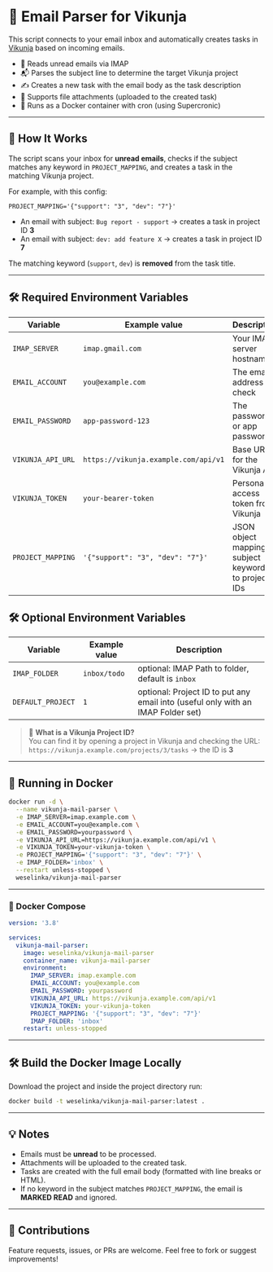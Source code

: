 # 📧 Email Parser for Vikunja

This script connects to your email inbox and automatically creates tasks in [Vikunja](https://vikunja.io) based on incoming emails.

- 💌 Reads unread emails via IMAP
- 📬 Parses the subject line to determine the target Vikunja project
- ✍️ Creates a new task with the email body as the task description
- 📎 Supports file attachments (uploaded to the created task)
- 🐳 Runs as a Docker container with cron (using Supercronic)

---

## 🚀 How It Works

The script scans your inbox for **unread emails**, checks if the subject matches any keyword in `PROJECT_MAPPING`, and creates a task in the matching Vikunja project.

For example, with this config:

```env
PROJECT_MAPPING='{"support": "3", "dev": "7"}'
```

- An email with subject: `Bug report - support` → creates a task in project ID **3**
- An email with subject: `dev: add feature X` → creates a task in project ID **7**

The matching keyword (`support`, `dev`) is **removed** from the task title.

---

## 🛠 Required Environment Variables

| Variable           | Example value                                  | Description |
|--------------------|------------------------------------------------|-------------|
| `IMAP_SERVER`      | `imap.gmail.com`                               | Your IMAP server hostname |
| `EMAIL_ACCOUNT`    | `you@example.com`                              | The email address to check |
| `EMAIL_PASSWORD`   | `app-password-123`                             | The password or app password |
| `VIKUNJA_API_URL`  | `https://vikunja.example.com/api/v1`           | Base URL for the Vikunja API |
| `VIKUNJA_TOKEN`    | `your-bearer-token`                            | Personal access token from Vikunja |
| `PROJECT_MAPPING`  | `'{"support": "3", "dev": "7"}'`               | JSON object mapping subject keywords to project IDs |

## 🛠 Optional Environment Variables

| Variable           | Example value                                  | Description |
|--------------------|------------------------------------------------|-------------|
| `IMAP_FOLDER`      | `inbox/todo`                                   | optional: IMAP Path to folder, default is `inbox` |
| `DEFAULT_PROJECT`  | `1`                                            | optional: Project ID to put any email into (useful only with an IMAP Folder set) |

> 🔹 **What is a Vikunja Project ID?**  
> You can find it by opening a project in Vikunja and checking the URL:  
> `https://vikunja.example.com/projects/3/tasks` → the ID is **3**

---

## 🐳 Running in Docker

```bash
docker run -d \
  --name vikunja-mail-parser \
  -e IMAP_SERVER=imap.example.com \
  -e EMAIL_ACCOUNT=you@example.com \
  -e EMAIL_PASSWORD=yourpassword \
  -e VIKUNJA_API_URL=https://vikunja.example.com/api/v1 \
  -e VIKUNJA_TOKEN=your-vikunja-token \
  -e PROJECT_MAPPING='{"support": "3", "dev": "7"}' \
  -e IMAP_FOLDER='inbox' \
  --restart unless-stopped \
  weselinka/vikunja-mail-parser
```

---

### 🐋 Docker Compose

```yaml
version: '3.8'

services:
  vikunja-mail-parser:
    image: weselinka/vikunja-mail-parser
    container_name: vikunja-mail-parser
    environment:
      IMAP_SERVER: imap.example.com
      EMAIL_ACCOUNT: you@example.com
      EMAIL_PASSWORD: yourpassword
      VIKUNJA_API_URL: https://vikunja.example.com/api/v1
      VIKUNJA_TOKEN: your-vikunja-token
      PROJECT_MAPPING: '{"support": "3", "dev": "7"}'
      IMAP_FOLDER: 'inbox'
    restart: unless-stopped
```
---

## 🛠 Build the Docker Image Locally

Download the project and inside the project directory run:
```bash
docker build -t weselinka/vikunja-mail-parser:latest .
```

---

## 💡 Notes

- Emails must be **unread** to be processed.
- Attachments will be uploaded to the created task.
- Tasks are created with the full email body (formatted with line breaks or HTML).
- If no keyword in the subject matches `PROJECT_MAPPING`, the email is **MARKED READ** and ignored.

---

## 🙌 Contributions

Feature requests, issues, or PRs are welcome. Feel free to fork or suggest improvements!
